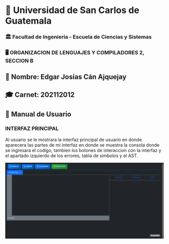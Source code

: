# 📌 Universidad de San Carlos de Guatemala  
### 🏛 Facultad de Ingeniería - Escuela de Ciencias y Sistemas  
### 🖥 ORGANIZACION DE LENGUAJES Y COMPILADORES 2, SECCION B

## 👤 Nombre: **Edgar Josías Cán Ajquejay**  
## 🎓 Carnet: **202112012**  

## 🏥 **Manual de Usuario**  

### INTERFAZ PRINCIPAL
Al usuario se le mostrara la interfaz principal de usuario en donde
aparecera las partes de mi interfaz en donde se muestra la consola donde
se ingresara el codigo, tambien los botones de interaccion con la interfaz
y el apartado izquierdo de los errores, tabla de simbolos y el AST.

![](img/INICIO.png)
